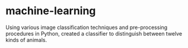 # machine-learning
 Using various image classification techniques and pre-processing procedures in Python, created a classifier to distinguish between twelve kinds of animals. 
